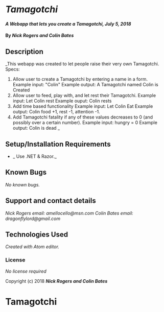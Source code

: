 # _Tamagotchi_

#### _A Webapp that lets you create a Tamagotchi, July 5, 2018_

#### By _**Nick Rogers and Colin Bates**_

## Description

_This webapp was created to let people raise their very own Tamagotchi.
Specs:
1. Allow user to create a Tamagotchi by entering a name in a form.
  Example input: "Colin"
  Example output: A Tamagotchi named Colin is Created
2. Allow user to feed, play with, and let rest their Tamagotchi.
  Example input: Let Colin rest
  Example ouput: Colin rests
3. Add time based functionality
  Example input: Let Colin Eat
  Example output: Colin food +1, rest -1, attention -1.
4. Add Tamagotchi fatality if any of these values decreases to 0 (and possibly over a certain number).
  Example input: hungry = 0
  Example output: Colin is dead
_

## Setup/Installation Requirements

* _ Use .NET & Razor._

## Known Bugs

_No known bugs._

## Support and contact details

_Nick Rogers email: amellocello@msn.com_
_Colin Bates email: dragonflylord@gmail.com_

## Technologies Used

_Created with Atom editor._

### License

*No license required*

Copyright (c) 2018 **_Nick Rogers and Colin Bates_**
# Tamagotchi
